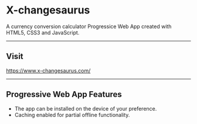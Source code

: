 # X-changesaurus
 A currency conversion calculator Progressice Web App created with HTML5, CSS3 and JavaScript. 

 ---

 ## Visit
 https://www.x-changesaurus.com/

 ---

 ## Progressive Web App Features
 * The app can be installed on the device of your preference.
 * Caching enabled for partial offline functionality.
